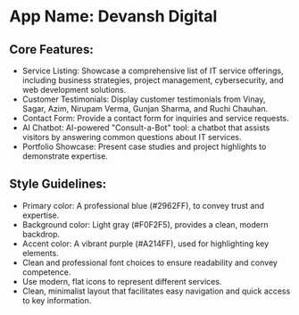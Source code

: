 # **App Name**: Devansh Digital

## Core Features:

- Service Listing: Showcase a comprehensive list of IT service offerings, including business strategies, project management, cybersecurity, and web development solutions.
- Customer Testimonials: Display customer testimonials from Vinay, Sagar, Azim, Nirupam Verma, Gunjan Sharma, and Ruchi Chauhan.
- Contact Form: Provide a contact form for inquiries and service requests.
- AI Chatbot: AI-powered "Consult-a-Bot" tool: a chatbot that assists visitors by answering common questions about IT services.
- Portfolio Showcase: Present case studies and project highlights to demonstrate expertise.

## Style Guidelines:

- Primary color: A professional blue (#2962FF), to convey trust and expertise.
- Background color: Light gray (#F0F2F5), provides a clean, modern backdrop.
- Accent color: A vibrant purple (#A214FF), used for highlighting key elements.
- Clean and professional font choices to ensure readability and convey competence.
- Use modern, flat icons to represent different services.
- Clean, minimalist layout that facilitates easy navigation and quick access to key information.